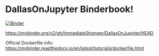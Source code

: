 # DallasOnJupyter Binderbook!
[![Binder](https://mybinder.org/badge_logo.svg)](https://mybinder.org/v2/gh/ImmediateStranger/DallasOnJupyter/HEAD)

https://mybinder.org/v2/gh/ImmediateStranger/DallasOnJupyter/HEAD


Official Dockerfile info:
https://mybinder.readthedocs.io/en/latest/tutorials/dockerfile.html
